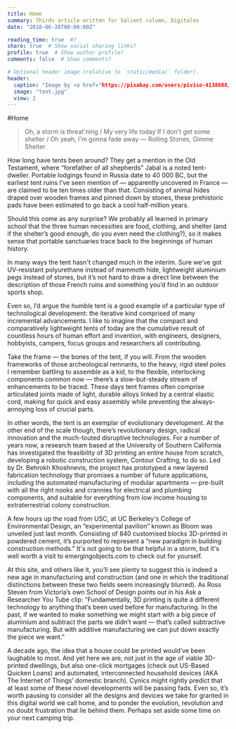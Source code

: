 ```yaml
---
title: Home
summary: Thirds article written for Salient column, Digitales
date: "2018-06-28T00:00:00Z"

reading_time: true  #?
share: true  # Show social sharing links?
profile: true  # Show author profile?
comments: false  # Show comments?

# Optional header image (relative to `static/media/` folder).
header:
  caption: "Image by <a href="https://pixabay.com/users/piviso-4138688/?utm_source=link-attribution&amp;utm_medium=referral&amp;utm_campaign=image&amp;utm_content=2650359">piviso</a> from <a href="https://pixabay.com/?utm_source=link-attribution&amp;utm_medium=referral&amp;utm_campaign=image&amp;utm_content=2650359">Pixabay</a>"
  image: "tent.jpg"
  view: 2
---
```


#Home

>Oh, a storm is threat'ning / My very life today
>If I don't get some shelter / Oh yeah, I'm gonna fade away
>— Rolling Stones, Gimme Shelter

How long have tents been around? They get a mention in the Old Testament, where  “forefather of all shepherds” Jabal is a noted tent-dweller. Portable lodgings found in Russia date to 40 000 BC, but the earliest tent ruins I’ve seen mention of — apparently uncovered in France — are claimed to be ten times older than that. Consisting of animal hides draped over wooden frames and pinned down by stones, these prehistoric pads have been estimated to go back a cool half-million years.

Should this come as any surprise? We probably all learned in primary school that the three human necessities are food, clothing, and shelter (and if the shelter’s good enough, do you even need the clothing?), so it makes sense that portable sanctuaries trace back to the beginnings of human history.

In many ways the tent hasn't changed much in the interim. Sure we’ve got UV-resistant polyurethane instead of mammoth hide, lightweight aluminium pegs instead of stones, but it’s not hard to draw a direct line between the description of those French ruins and something you’d find in an outdoor sports shop. 

Even so, I’d argue the humble tent is a good example of a particular type of technological development: the iterative kind comprised of many incremental advancements. I like to imagine that the compact and comparatively lightweight tents of today are the cumulative result of countless hours of human effort and invention, with engineers, designers, hobbyists, campers, focus groups and researchers all contributing.
 
Take the frame — the bones of the tent, if you will. From the wooden frameworks of those archeological remnants, to the heavy, rigid steel poles I remember battling to assemble as a kid, to the flexible, interlocking components common now — there’s a slow-but-steady stream of enhancements to be traced. These days tent frames often comprise articulated joints made of light, durable alloys linked by a central elastic cord, making for quick and easy assembly while preventing the always-annoying loss of crucial parts.

In other words, the tent is an exemplar of evolutionary development. At the other end of the scale though, there’s revolutionary design, radical innovation and the much-touted disruptive technologies. For a number of years now, a research team based at the University of Southern California has investigated the feasibility of 3D printing an entire house from scratch, developing a robotic construction system, Contour Crafting, to do so. Led by Dr. Behrokh Khoshnevis, the project has prototyped a new layered fabrication technology that promises a number of future applications, including the automated manufacturing of modular apartments — pre-built with all the right nooks and crannies for electrical and plumbing components, and suitable for everything from low income housing to extraterrestrial colony construction.  

A few hours up the road from USC, at UC Berkeley's College of Environmental Design, an “experimental pavilion” known as Bloom was unveiled just last month. Consisting of 840 customised blocks 3D-printed in powdered cement, it’s purported to represent a “new paradigm in building construction methods.” It's not going to be that helpful in a storm, but it's well worth a visit to emergingobjects.com to check out for yourself.  

At this site, and others like it, you’ll see plenty to suggest this is indeed a new age in manufacturing and construction (and one in which the traditional distinctions between these two fields seem increasingly blurred). As Ross Steven from Victoria’s own School of Design points out in his Ask a Researcher You Tube clip: “Fundamentally, 3D printing is quite a different technology to anything that’s been used before for manufacturing. In the past, if we wanted to make something we might start with a big piece of aluminium and subtract the parts we didn’t want — that’s called subtractive manufacturing. But with additive manufacturing we can put down exactly the piece we want.”

A decade ago, the idea that a house could be printed would’ve been laughable to most. And yet here we are, not just in the age of viable 3D-printed dwellings, but also one-click mortgages (check out US-Based Quicken Loans) and automated, interconnected household devices (AKA The Internet of Things’ domestic branch). Cynics might rightly predict that at least some of these novel developments will be passing fads. Even so, it’s worth pausing to consider all the designs and devices we take for granted in this digital world we call home, and to ponder the evolution, revolution and no doubt frustration that lie behind them. Perhaps set aside some time on your next camping trip.
